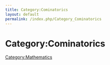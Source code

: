 ```yaml
---
title: Category:Cominatorics
layout: default
permalink: /index.php/Category_Cominatorics
---
```


# Category:Cominatorics

[Category:Mathematics](Category_Mathematics)